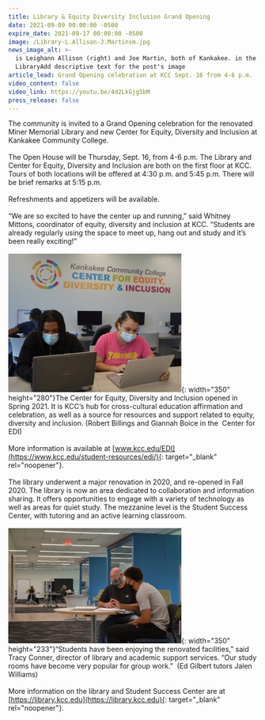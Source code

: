 ```yaml
---
title: Library & Equity Diversity Inclusion Grand Opening
date: 2021-09-09 00:00:00 -0500
expire_date: 2021-09-17 00:00:00 -0500
image: /Library-L.Allison-J.Martinsm.jpg
news_image_alt: >-
  is Leighann Allison (right) and Joe Martin, both of Kankakee. in the
  LibraryAdd descriptive text for the post's image
article_lead: Grand Opening celebration at KCC Sept. 16 from 4-6 p.m.
video_content: false
video_link: https://youtu.be/4d2LkGjg5bM
press_release: false
---
```

The community is invited to a Grand Opening celebration for the renovated Miner Memorial Library and new Center for Equity, Diversity and Inclusion at Kankakee Community College.<br><br>The Open House will be Thursday, Sept. 16, from 4-6 p.m. The Library and Center for Equity, Diversity and Inclusion are both on the first floor at KCC. Tours of both locations will be offered at 4:30 p.m. and 5:45 p.m. There will be brief remarks at 5:15 p.m.&nbsp;<br><br>Refreshments and appetizers will be available.<br><br>“We are so excited to have the center up and running,” said Whitney Mittons, coordinator of equity, diversity and inclusion at KCC. “Students are already regularly using the space to meet up, hang out and study and it’s been really exciting\!”<br><br>![](/EDI-Ctr-R.BillingsandG.Boicesm.jpg){: width="350" height="280"}The Center for Equity, Diversity and Inclusion opened in Spring 2021. It is KCC’s hub for cross-cultural education affirmation and celebration, as well as a source for resources and support related to equity, diversity and inclusion. (Robert Billings and Giannah Boice in the &nbsp;Center for EDI)<br><br>More information is available at [www.kcc.edu/EDI](https://www.kcc.edu/student-resources/edi/){: target="_blank" rel="noopener"}.<br><br>The library underwent a major renovation in 2020, and re-opened in Fall 2020. The library is now an area dedicated to collaboration and information sharing. It offers opportunities to engage with a variety of technology as well as areas for quiet study. The mezzanine level is the Student Success Center, with tutoring and an active learning classroom.<br><br>![](/StSuccessCtr-E.GilbertandJ.Williamssm.jpg){: width="350" height="233"}“Students have been enjoying the renovated facilities,” said Tracy Conner, director of library and academic support services. “Our study rooms have become very popular for group work.”&nbsp; (Ed Gilbert tutors Jalen Williams)&nbsp;<br><br>More information on the library and Student Success Center are at [https://library.kcc.edu](https://library.kcc.edu){: target="_blank" rel="noopener"}.
